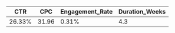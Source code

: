 | CTR   | CPC  | Engagement_Rate | Duration_Weeks |
|-------|------|-----------------|----------------|
| 26.33%|31.96 | 0.31%           | 4.3            |
